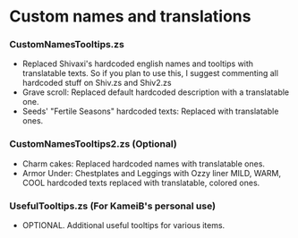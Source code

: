 # Custom names and translations
### CustomNamesTooltips.zs
- Replaced Shivaxi's hardcoded english names and tooltips with translatable texts. So if you plan to use this, I suggest commenting all hardcoded stuff on Shiv.zs and Shiv2.zs
- Grave scroll: Replaced default hardcoded description with a translatable one.
- Seeds' "Fertile Seasons" hardcoded texts: Replaced with translatable ones.

### CustomNamesTooltips2.zs (Optional)
- Charm cakes: Replaced hardcoded names with translatable ones.
- Armor Under: Chestplates and Leggings with Ozzy liner MILD, WARM, COOL hardcoded texts replaced with translatable, colored ones.

### UsefulTooltips.zs (For KameiB's personal use)
- OPTIONAL. Additional useful tooltips for various items.
